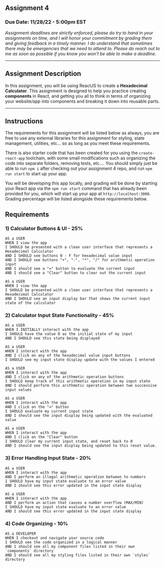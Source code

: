 ## Assignment 4
### Due Date: 11/28/22 - 5:00pm EST

*Assignment deadlines are strictly enforced, please do try to hand in your assignments on time, and I will honor your commitment by grading them and giving feedback in a timely manner. I do understand that sometimes there may be emergencies that we need to attend to. Please do reach out to me as soon as possible if you know you won't be able to make a deadline.*

---

## Assignment Description

In this assignment, you will be using ReactJS to create a **Hexadecimal Calculator**. This assignment is designed to help you practice creating **components** in React, and getting you all to think in terms of organizing your website/app into components and breaking it down into reusable parts.

---

## Instructions

The requirements for this assignment will be listed below as always, you are free to use any external libraries for this assignment for styling, state management, utilities, etc... so as long as you meet these requirements.

There is also starter code that has been created for you using the `create-react-app` toolchain, with some small modifications such as organizing the code into separate folders, removing tests, etc.... You should simply just be able to run `npm i` after checking out your assignment 4 repo, and run `npm run start` to start up your app.

You will be developing this app locally, and grading will be done by starting your React app via the `npm run start` command that has already been provided for you, which will start up your app at `http://localhost:3000`.
Grading percentage will be listed alongside these requirements below.

## Requirements

### 1) Calculator Buttons & UI - 25%

```text
AS a USER 
WHEN I view the app
I SHOULD be presented with a clean user interface that represents a Hexadecimal Calculator
AND I SHOULD see buttons 0 - F for hexadecimal value input
AND I SHOULD see buttons "+", "-", "*", "/" for arithmetic operation input
AND I should see a "=" button to evaluate the current input
AND I should see a "Clear" button to clear out the current input
```

```text
AS a USER
WHEN I view the app
I SHOULD be presented with a clean user interface that represents a Hexadecimal Calculator
AND I SHOULD see an input display bar that shows the current input state of the calculator
```

### 2) Calculator Input State Functionality - 45%
```text
AS a USER
WHEN I INITIALLY interact with the app
I SHOULD have the value 0 as the initial state of my input
AND I SHOULD see this state being displayed
```

```text
AS a USER
WHEN I interact with the app
AND I click on any of the hexadecimal value input buttons
I SHOULD see my input state display update with the values I entered
```

```text
AS a USER
WHEN I interact with the app
AND I click on any of the arithmetic operation buttons
I SHOULD keep track of this arithmetic operation in my input state
AND I should perform this arithmetic operation between two successive input values
```

```text
AS a USER
WHEN I interact with the app
AND I click on the "=" button
I SHOULD evaluate my current input state
AND I should see the input display being updated with the evaluated value
```

```text
AS a USER
WHEN I interact with the app
AND I click on the "Clear" button
I SHOULD clear my current input state, and reset back to 0
AND I should see the input display being updated to this reset value.
```

### 3) Error Handling Input State - 20%
```text
AS a USER
WHEN I interact with the app
AND I perform an illegal arithmetic operation between to numbers
I SHOULD have my input state evaluate to an error value
AND I should see this error updated in the input state display
```

```text
AS a USER
WHEN I interact with the app
AND I perform an action that causes a number overflow (MAX/MIN)
I SHOULD have my input state evaluate to an error value
AND I should see this error updated in the input state display
```

### 4) Code Organizing - 10%
```text
AS a DEVELOPER
WHEN I checkout and navigate your source code
I SHOULD see the code organized in a logical manner
AND I should see all my component files listed in their own `components` directory
AND I should see all my styling files listed in their own `styles` directory
```
